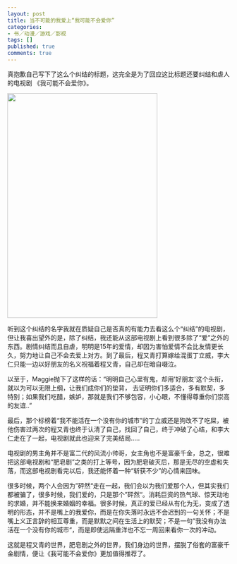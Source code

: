 ```yaml
---
layout: post
title: 当不可能的我爱上“我可能不会爱你”
categories:
- 书／动漫／游戏／影视
tags: []
published: true
comments: true
---
```

<p><p>真抱歉自己写下了这么个纠结的标题，这完全是为了回应这比标题还要纠结和虐人的电视剧 《我可能不会爱你》。</p><p><span><img src="http://m3.img.libdd.com/farm3/47/0721A9DD1C8FBA0D80D3BA387546492F_340_510.JPEG" width="340" height="510" /></span><br /></p><p>听到这个纠结的名字我就在质疑自己是否真的有能力去看这么个“纠结”的电视剧，但让我喜出望外的是，除了纠结，我还能从这部电视剧上看到很多除了“爱”之外的东西。剧情纠结而且自虐，明明是15年的爱情，却因为害怕爱情不会比友情更长久，努力地让自己不会去爱上对方。到了最后，程又青打算嫁给混蛋丁立威，李大仁只能一边以好朋友的名义祝福着程又青，自己却在暗自啜泣。</p><p>以至于，Maggie抛下了这样的话：“明明自己心里有鬼，却用'好朋友'这个头衔，就以为可以无限上纲，让我们成你们的垫背， 去证明你们多适合，多有默契，多特别；如果我们吃醋，嫉妒，那就是我们不够包容，小心眼，不懂得尊重你们崇高的友谊..”</p><p>最后，那个标榜着“我不能活在一个没有你的城市”的丁立威还是狗改不了吃屎，被他伤害过两次的程又青也终于认清了自己，找回了自己，终于冲破了心结，和李大仁走在了一起，电视剧就此也迎来了完美结局.....</p><p>电视剧的男主角并不是富二代的风流小帅哥，女主角也不是富豪千金，总之，很难把这部电视剧和“肥皂剧”之类的打上等号，因为肥皂破灭后，那是无尽的空虚和失落，而这部电视剧看完以后，我还能怀着一种“斩获不少”的心情来回味。</p><p>很多时候，两个人会因为”砰然“走在一起，我们会以为我们爱那个人，但其实我们都被骗了，很多时候，我们爱的，只是那个”砰然“。消耗巨资的热气球、惊天动地的求婚，并不能换来婚姻的幸福。很多时候，真正的爱已经从有化为无，变成了透明的形态，并不是嘴上的我爱你，而是在你失落时永远不会迟到的一句关怀；不是嘴上义正言辞的相互尊重，而是默默之间在生活上的默契；不是一句”我没有办法活在一个没有你的城市“，而是即使远隔重洋也不忘一周回来看你一次的冲动。</p><p>这就是程又青的世界，肥皂剧之外的世界，我们身边的世界，摆脱了俗套的富豪千金剧情，便让《我可能不会爱你》更加值得推荐了。</p></p>
